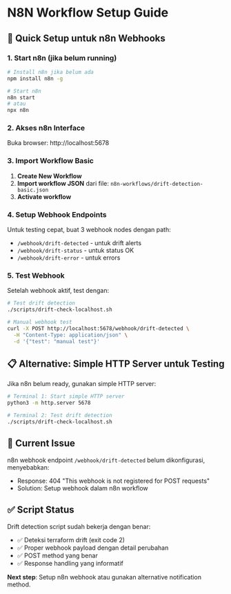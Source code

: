 # N8N Workflow Setup Guide

## 🚀 Quick Setup untuk n8n Webhooks

### 1. Start n8n (jika belum running)

```bash
# Install n8n jika belum ada
npm install n8n -g

# Start n8n
n8n start
# atau 
npx n8n
```

### 2. Akses n8n Interface

Buka browser: http://localhost:5678

### 3. Import Workflow Basic

1. **Create New Workflow**
2. **Import workflow JSON** dari file: `n8n-workflows/drift-detection-basic.json`
3. **Activate workflow**

### 4. Setup Webhook Endpoints

Untuk testing cepat, buat 3 webhook nodes dengan path:

- `/webhook/drift-detected` - untuk drift alerts
- `/webhook/drift-status` - untuk status OK  
- `/webhook/drift-error` - untuk errors

### 5. Test Webhook

Setelah webhook aktif, test dengan:

```bash
# Test drift detection
./scripts/drift-check-localhost.sh

# Manual webhook test
curl -X POST http://localhost:5678/webhook/drift-detected \
  -H "Content-Type: application/json" \
  -d '{"test": "manual test"}'
```

## 📋 Alternative: Simple HTTP Server untuk Testing

Jika n8n belum ready, gunakan simple HTTP server:

```bash
# Terminal 1: Start simple HTTP server
python3 -m http.server 5678

# Terminal 2: Test drift detection
./scripts/drift-check-localhost.sh
```

## 🎯 Current Issue

n8n webhook endpoint `/webhook/drift-detected` belum dikonfigurasi, menyebabkan:
- Response: 404 "This webhook is not registered for POST requests"
- Solution: Setup webhook dalam n8n workflow

## ✅ Script Status

Drift detection script sudah bekerja dengan benar:
- ✅ Deteksi terraform drift (exit code 2)
- ✅ Proper webhook payload dengan detail perubahan
- ✅ POST method yang benar
- ✅ Response handling yang informatif

**Next step**: Setup n8n webhook atau gunakan alternative notification method.